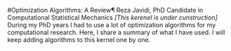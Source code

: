 #Optimization Algorithms: A Review¶
Reza Javidi, PhD Candidate in Computational Statistical Mechanics
_[This kerenel is under cunstruction]_
During my PhD years I had to use a lot of optimization algorithms for my computational research. Here, I share a summary of what I have used. I will keep adding algorithms to this kernel one by one.
